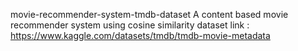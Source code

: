 movie-recommender-system-tmdb-dataset
A content based movie recommender system using cosine similarity
dataset link : https://www.kaggle.com/datasets/tmdb/tmdb-movie-metadata
